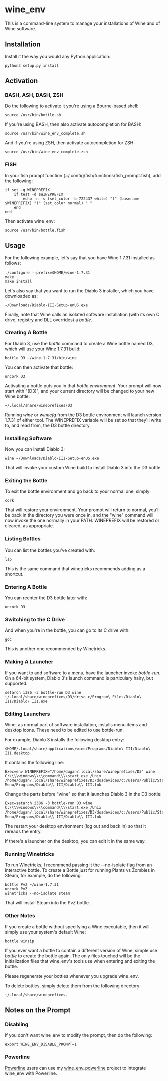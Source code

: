 # wine_env

This is a command-line system to manage your installations of Wine and of
Wine software.

## Installation

Install it the way you would any Python application:

	python3 setup.py install

## Activation

### BASH, ASH, DASH, ZSH

Do the following to activate it you're using a Bourne-based shell:

	source /usr/bin/bottle.sh

If you're using BASH, then also activate autocompletion for BASH:

	source /usr/bin/wine_env_complete.sh

And if you're using ZSH, then activate autocompletion for ZSH:

	source /usr/bin/wine_env_complete.zsh

### FISH

In your fish prompt function (~/.config/fish/functions/fish_prompt.fish),
add the following:

	if set -q WINEPREFIX
		if test -d $WINEPREFIX
			echo -n -s (set_color -b 722437 white) "(" (basename $WINEPREFIX) ")" (set_color normal) " "
		end
	end

Then activate wine_env:

	source /usr/bin/bottle.fish

## Usage

For the following example, let's say that you have Wine 1.7.31 installed as
follows:

	./configure --prefix=$HOME/wine-1.7.31
	make
	make install

Let's also say that you want to run the Diablo 3 installer, which you have
downloaded as:

	~/Downloads/Diablo-III-Setup-enUS.exe

Finally, note that Wine calls an isolated software installation (with its
own C drive, registry and DLL overrides) a *bottle*.

### Creating A Bottle

For Diablo 3, use the *bottle* command to create a Wine bottle named D3,
which will use your Wine 1.7.31 build:

	bottle D3 ~/wine-1.7.31/bin/wine

You can then activate that bottle:

	uncork D3

Activating a bottle puts you in that *bottle environment*. Your
prompt will now start with "(D3)", and your current directory will be changed
to your new Wine bottle:

	~/.local/share/wineprefixes/D3

Running *wine* or *winecfg* from the D3 bottle environment will launch
version 1.7.31 of either tool. The WINEPREFIX variable will be set
so that they'll write to, and read from, the D3 bottle directory.

### Installing Software

Now you can install Diablo 3:

	wine ~/Downloads/Diablo-III-Setup-enUS.exe

That will invoke your custom Wine build to install Diablo 3 into the D3 bottle.

### Exiting the Bottle

To exit the bottle environment and go back to your normal one, simply:

	cork

That will restore your environment. Your prompt will return to normal,
you'll be back in the directory you were once in, and the "wine" command
will now invoke the one normally in your PATH. WINEPREFIX will be
restored or cleared, as appropriate.

### Listing Bottles

You can list the bottles you've created with:

	lsp

This is the same command that winetricks recommends adding as a shortcut.

### Entering A Bottle

You can reenter the D3 bottle later with:

	uncork D3

### Switching to the C Drive

And when you're in the bottle, you can go to its C drive with:

	goc

This is another one recommended by Winetricks.

### Making A Launcher

If you want to add software to a menu, have the launcher invoke
*bottle-run*. On a 64-bit system, Diablo 3's launch command is
particulary hairy, but supported:

	setarch i386 -3 bottle-run D3 wine ~/.local/share/wineprefixes/D3/drive_c/Program\ Files/Diablo\ III/Diablo\ III.exe

### Editing Launchers

Wine, as normal part of software installation, installs menu items and desktop
icons. These need to be edited to use bottle-run.

For example, Diablo 3 installs the following desktop entry:

	$HOME/.local/share/applications/wine/Programs/Diablo\ III/Diablo\ III.desktop

It contains the following line:

	Exec=env WINEPREFIX="/home/dugan/.local/share/wineprefixes/D3" wine C:\\\\windows\\\\command\\\\start.exe /Unix /home/dugan/.local/share/wineprefixes/D3/dosdevices/c:/users/Public/Start\\ Menu/Programs/Diablo\\ III/Diablo\\ III.lnk

Change the parts before "wine" so that it launches Diablo 3 in the D3 bottle:

	Exec=setarch i386 -3 bottle-run D3 wine C:\\\\windows\\\\command\\\\start.exe /Unix /home/dugan/.local/share/wineprefixes/D3/dosdevices/c:/users/Public/Start\\ Menu/Programs/Diablo\\ III/Diablo\\ III.lnk

The restart your desktop environment (log out and back in) so that it rereads the entry.

If there's a launcher on the desktop, you can edit it in the same way.

### Running Winetricks

To run Winetricks, I recommend passing it the --no-isolate flag from an
interactive bottle. To create a Bottle just for running Plants vs Zombies in
Steam, for example, do the following:

	bottle PvZ ~/wine-1.7.31
	uncork PvZ
	winetricks --no-isolate steam

That will install Steam into the PvZ bottle.

### Other Notes

If you create a bottle without specifying a Wine executable, then it will
simply use your system's default Wine:

	bottle winzip

If you ever want a bottle to contain a different version of Wine, simple use
*bottle* to create the bottle again. The only files touched will be the
initialization files that wine_env's tools use when entering and exiting the
bottle.

Please regenerate your bottles whenever you upgrade wine_env.

To delete bottles, simply delete them from the following directory:

	~/.local/share/wineprefixes.

## Notes on the Prompt

### Disabling

If you don't want wine_env to modify the prompt, then do the following:

    export WINE_ENV_DISABLE_PROMPT=1

### Powerline

[Powerline](https://github.com/powerline/powerline) users can use my
[wine_env_powerline](https://github.com/duganchen/wine_env_powerline) project
to integrate wine_env with Powerline.
